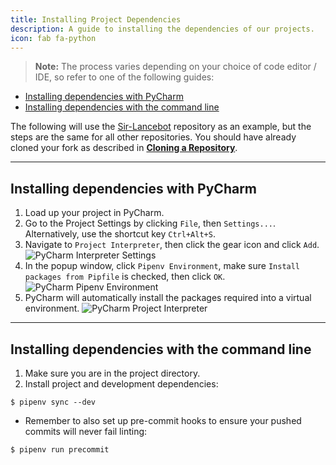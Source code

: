 ```yaml
---
title: Installing Project Dependencies
description: A guide to installing the dependencies of our projects.
icon: fab fa-python
---
```


> **Note:** The process varies depending on your choice of code editor / IDE, so refer to one of the following guides:

- [Installing dependencies with PyCharm](#installing-dependencies-with-pycharm)
- [Installing dependencies with the command line](#installing-dependencies-with-the-command-line)

The following will use the [Sir-Lancebot](https://github.com/python-discord/sir-lancebot/) repository as an example, but the steps are the same for all other repositories.
You should have already cloned your fork as described in [**Cloning a Repository**](../cloning-repository).

---

## Installing dependencies with PyCharm
1. Load up your project in PyCharm.
2. Go to the Project Settings by clicking `File`, then `Settings...`. Alternatively, use the shortcut key `Ctrl+Alt+S`.
3. Navigate to `Project Interpreter`, then click the gear icon and click `Add`.
![PyCharm Interpreter Settings](/static/images/wiki/contributing/pycharm_interpreter.webp)
4. In the popup window, click `Pipenv Environment`, make sure `Install packages from Pipfile` is checked, then click `OK`.
![PyCharm Pipenv Environment](/static/images/wiki/contributing/pycharm_pipenv.webp)
5. PyCharm will automatically install the packages required into a virtual environment.
![PyCharm Project Interpreter](/static/images/wiki/contributing/pycharm_pipenv_success.webp)

---

## Installing dependencies with the command line
1. Make sure you are in the project directory.
2. Install project and development dependencies:
```shell
$ pipenv sync --dev
```
* Remember to also set up pre-commit hooks to ensure your pushed commits will never fail linting:
```shell
$ pipenv run precommit
```
